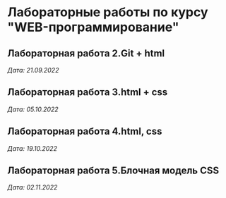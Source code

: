 # Лабораторные работы по курсу "WEB-программирование"

## Лабораторная работа 2.Git + html

*Дата: 21.09.2022*

## Лабораторная работа 3.html + css

*Дата: 05.10.2022*

## Лабораторная работа 4.html, css

*Дата: 19.10.2022*

## Лабораторная работа 5.Блочная модель CSS

*Дата: 02.11.2022*

